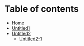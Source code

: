 # Table of contents

* [Home](README.md)
* [Untitled1](untitled.md)
* [Untitled2](untitled2/README.md)
  * [Untitled2-1](untitled2/untitled2-1.md)

